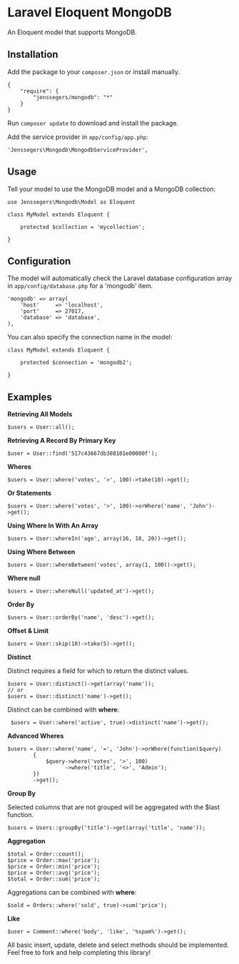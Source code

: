 Laravel Eloquent MongoDB
========================

An Eloquent model that supports MongoDB.

Installation
------------

Add the package to your `composer.json` or install manually.

    {
        "require": {
            "jenssegers/mongodb": "*"
        }
    }


Run `composer update` to download and install the package.

Add the service provider in `app/config/app.php`:

    'Jenssegers\Mongodb\MongodbServiceProvider',

Usage
-----

Tell your model to use the MongoDB model and a MongoDB collection:

    use Jenssegers\Mongodb\Model as Eloquent

    class MyModel extends Eloquent {

        protected $collection = 'mycollection';

    }

Configuration
-------------

The model will automatically check the Laravel database configuration array in `app/config/database.php` for a 'mongodb' item.

    'mongodb' => array(
        'host'     => 'localhost',
        'port'     => 27017,
        'database' => 'database',
    ),

You can also specify the connection name in the model:

    class MyModel extends Eloquent {

        protected $connection = 'mongodb2';

    }

Examples
--------

**Retrieving All Models**

    $users = User::all();

**Retrieving A Record By Primary Key**

    $user = User::find('517c43667db388101e00000f');

**Wheres**

    $users = User::where('votes', '>', 100)->take(10)->get();

**Or Statements**

    $users = User::where('votes', '>', 100)->orWhere('name', 'John')->get();

**Using Where In With An Array**

    $users = User::whereIn('age', array(16, 18, 20))->get();

**Using Where Between**

    $users = User::whereBetween('votes', array(1, 100))->get();

**Where null**

    $users = User::whereNull('updated_at')->get();

**Order By**

    $users = User::orderBy('name', 'desc')->get();

**Offset & Limit**

    $users = User::skip(10)->take(5)->get();

**Distinct**

Distinct requires a field for which to return the distinct values.

    $users = User::distinct()->get(array('name'));
    // or
    $users = User::distinct('name')->get();

Distinct can be combined with **where**:

     $users = User::where('active', true)->distinct('name')->get();

**Advanced Wheres**

    $users = User::where('name', '=', 'John')->orWhere(function($query)
            {
                $query->where('votes', '>', 100)
                      ->where('title', '<>', 'Admin');
            })
            ->get();

**Group By**

Selected columns that are not grouped will be aggregated with the $last function.

    $users = Users::groupBy('title')->get(array('title', 'name'));

**Aggregation**

    $total = Order::count();
    $price = Order::max('price');
    $price = Order::min('price');
    $price = Order::avg('price');
    $total = Order::sum('price');

Aggregations can be combined with **where**:

    $sold = Orders::where('sold', true)->sum('price');

**Like**

    $user = Comment::where('body', 'like', '%spam%')->get();

All basic insert, update, delete and select methods should be implemented. Feel free to fork and help completing this library!